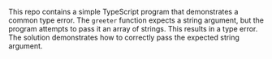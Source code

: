 This repo contains a simple TypeScript program that demonstrates a common type error. The `greeter` function expects a string argument, but the program attempts to pass it an array of strings.  This results in a type error. The solution demonstrates how to correctly pass the expected string argument.
